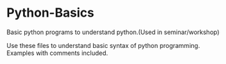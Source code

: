 # Python-Basics
Basic python programs to understand python.(Used in seminar/workshop)

Use these files to understand basic syntax of python programming.
Examples with comments included.
